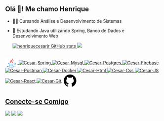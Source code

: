 ## Olá 👋! Me chamo Henrique

<!-- - 🔭 I’m currently working on ... -->
- 👨‍🎓 Cursando Análise e Desenvolvimento de Sistemas
- 🌱 Estudando Java utilizando Spring, Banco de Dados e Desenvolvimento Web

  <!--![henriquecesarjr GitHub stats](https://github-readme-stats.vercel.app/api?username=henriquecesarjr&show_icons=true&theme=dark&count_private=true&)-->
  <div>
  <a href="https://github.com/henriquecesarjr">
  
  ![henriquecesarjr GitHub stats](https://github-readme-stats.vercel.app/api?username=henriquecesarjr&show_icons=true&theme=dark&count_private=true&)
  <img height="130em" src="https://github-readme-stats.vercel.app/api/top-langs/?username=henriquecesarjr&layout=compact&langs_count=7&theme=dracula"/>
</div>

<div style="display: inline_block"><br>
  <!--<img align="center" alt="Cesar-Python" height="30" width="40" src="https://raw.githubusercontent.com/devicons/devicon/master/icons/python/python-original.svg">-->
  <img align="center" alt="Cesar-Java" height="30" width="40" src="https://raw.githubusercontent.com/devicons/devicon/master/icons/java/java-original.svg">
  <img align="center" alt="Cesar-Spring" height="30" width="40" src="https://cdn.jsdelivr.net/gh/devicons/devicon/icons/spring/spring-original.svg" />
  <img align="center" alt="Cesar-Mysql" height="40" width="50" src="https://cdn.jsdelivr.net/gh/devicons/devicon/icons/mysql/mysql-plain-wordmark.svg" />
  <img align="center" alt="Cesar-Postgres" height="40" width="50" src="https://cdn.jsdelivr.net/gh/devicons/devicon/icons/postgresql/postgresql-original.svg" />
  <img align="center" alt="Cesar-Firebase" height="40" width="50" src="https://cdn.jsdelivr.net/gh/devicons/devicon@latest/icons/firebase/firebase-original.svg" />
  <!-- <img align="center" alt="Cesar-Railway" height="40" width="50" src="https://cdn.jsdelivr.net/gh/devicons/devicon@latest/icons/railway/railway-original.svg" /> -->
  <img align="center" alt="Cesar-Postman" height="30" width="40" src="https://cdn.jsdelivr.net/gh/devicons/devicon@latest/icons/postman/postman-original.svg" />
  <img align="center" alt="Cesar-Docker" height="40" width="50" src="https://cdn.jsdelivr.net/gh/devicons/devicon@latest/icons/docker/docker-original.svg" />
  <!-- <img align="center" alt="Cesar-Heroku" height="40" width="50" src="https://cdn.jsdelivr.net/gh/devicons/devicon@latest/icons/heroku/heroku-original.svg" /> -->
  <img align="center" alt="Cesar-Html" height="30" width="40" src="https://cdn.jsdelivr.net/gh/devicons/devicon@latest/icons/html5/html5-original.svg" />
  <img align="Center" alt="Cesar-Css" height="30" width="40" src="https://cdn.jsdelivr.net/gh/devicons/devicon@latest/icons/css3/css3-original.svg" />
  <img align="Center" alt="Cesar-JS" height="30" width="40" src="https://cdn.jsdelivr.net/gh/devicons/devicon@latest/icons/javascript/javascript-original.svg" />
  <!-- <img align="Center" alt="Cesar-TS" height="30" width="40" src="https://cdn.jsdelivr.net/gh/devicons/devicon@latest/icons/typescript/typescript-original.svg" /> -->
  <!-- <img align="Center" alt="Cesar-Node" height="30" width="40" src="https://cdn.jsdelivr.net/gh/devicons/devicon@latest/icons/nodejs/nodejs-plain-wordmark.svg" /> -->
  <!-- <img align="Center" alt="Cesar-Next" height="30" width="40" src="https://cdn.jsdelivr.net/gh/devicons/devicon@latest/icons/nextjs/nextjs-original.svg" /> -->
  <!-- <img align="Center" alt="Cesar-Sass" height="30" width="40" src="https://cdn.jsdelivr.net/gh/devicons/devicon@latest/icons/sass/sass-original.svg" /> -->
  <img align="Center" alt="Cesar-React" height="30" width="40" src="https://cdn.jsdelivr.net/gh/devicons/devicon@latest/icons/react/react-original.svg" />
  
  <img align="center" alt="Cesar-Git" height="40" width="50" src="https://cdn.jsdelivr.net/gh/devicons/devicon/icons/git/git-plain.svg" />
  <img align="center" alt="Cesar-Git" height="50" width="50" src="https://github.com/henriquecesarjr/henriquecesarjr/blob/main/assets/icons8-github.svg" />
</div>
  
  ## Conecte-se Comigo
 
<div> 
  <a href="https://www.instagram.com/hcesarjcm/" target="_blank"><img src="https://img.shields.io/badge/-Instagram-%23E4405F?style=for-the-badge&logo=instagram&logoColor=white" target="_blank"></a>
  <a href = "mailto:contato@henriquecesarjrcm.com"><img src="https://img.shields.io/badge/-Email-%23333?style=for-the-badge&logo=gmail&logoColor=white" target="_blank"></a>
  <a href="https://www.linkedin.com/in/henrique-marques-376a50274/" target="_blank"><img src="https://img.shields.io/badge/-LinkedIn-%230077B5?style=for-the-badge&logo=linkedin&logoColor=white" target="_blank"></a>
</div>
